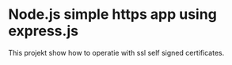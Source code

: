 # Node.js simple https app using express.js

This projekt show how to operatie with ssl self signed certificates.
